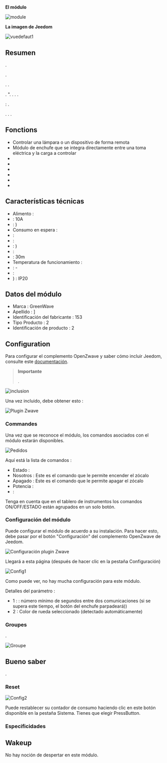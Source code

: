 # 

**El módulo**

![module](images/greenwave.Powernode1/module.jpg)

**La imagen de Jeedom**

![vuedefaut1](images/greenwave.Powernode1/vuedefaut1.jpg)

## Resumen

.

.

. .

.  ". . . .

 : .

. . .

## Fonctions

-   Controlar una lámpara o un dispositivo de forma remota
-   Módulo de enchufe que se integra directamente entre una toma eléctrica y la carga a controlar
-   
-   
-   
-   
-   
-   

## Características técnicas

-   Alimento : 
-    : 10A
-    : )
-   Consumo en espera : 
-    : 
-    : 
-    : )
-    : 
-    : 30m
-   Temperatura de funcionamiento : 
-    : -
-    : 
-   ) : IP20

## Datos del módulo

-   Marca : GreenWave
-   Apellido : ]
-   Identificación del fabricante : 153
-   Tipo Producto : 2
-   Identificación de producto : 2

## Configuration

Para configurar el complemento OpenZwave y saber cómo incluir Jeedom, consulte este [documentación](https://doc.jeedom.com/es_ES/plugins/automation%20protocol/openzwave/).

> **Importante**
>
> .

![inclusion](images/greenwave.Powernode1/inclusion.jpg)

Una vez incluido, debe obtener esto :

![Plugin Zwave](images/greenwave.Powernode1/information.jpg)

### Commandes

Una vez que se reconoce el módulo, los comandos asociados con el módulo estarán disponibles.

![Pedidos](images/greenwave.Powernode1/commandes.jpg)

Aquí está la lista de comandos :

-   Estado : 
-   Nosotros : Este es el comando que le permite encender el zócalo
-   Apagado : Este es el comando que le permite apagar el zócalo
-   Potencia : 
-    : 

Tenga en cuenta que en el tablero de instrumentos los comandos ON/OFF/ESTADO están agrupados en un solo botón.

### Configuración del módulo

Puede configurar el módulo de acuerdo a su instalación. Para hacer esto, debe pasar por el botón "Configuración" del complemento OpenZwave de Jeedom.

![Configuración plugin Zwave](images/plugin/bouton_configuration.jpg)

Llegará a esta página (después de hacer clic en la pestaña Configuración)

![Config1](images/greenwave.Powernode1/config1.jpg)

Como puede ver, no hay mucha configuración para este módulo.

Detalles del parámetro :

-   1 :  : número mínimo de segundos entre dos comunicaciones (si se supera este tiempo, el botón del enchufe parpadeará))
-   2 : Color de rueda seleccionado (detectado automáticamente)

### Groupes

.

![Groupe](images/greenwave.Powernode1/groupe.jpg)

## Bueno saber

.

### Reset

![Config2](images/greenwave.Powernode1/config2.jpg)

Puede restablecer su contador de consumo haciendo clic en este botón disponible en la pestaña Sistema. Tienes que elegir PressButton.

### Especificidades

## Wakeup

No hay noción de despertar en este módulo.
